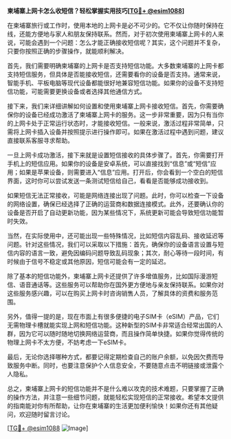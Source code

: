 **柬埔寨上网卡怎么收短信？轻松掌握实用技巧[[TG💪+ @esim1088](https://t.me/s/esim1088)]**

在柬埔寨旅行或工作时，使用本地的上网卡是必不可少的。它不仅让你随时保持在线，还能方便地与家人和朋友保持联系。然而，对于初次使用柬埔寨上网卡的人来说，可能会遇到一个问题：怎么才能正确接收短信呢？其实，这个问题并不复杂，只要你按照正确的步骤操作，就能顺利解决。

首先，我们需要明确柬埔寨的上网卡是否支持短信功能。大多数柬埔寨的上网卡都支持短信服务，但具体是否能接收短信，还需要看你的设备是否支持。通常来说，智能手机、平板电脑等现代设备都能很好地兼容短信功能。如果你的设备不支持短信功能，可能需要更换设备或者选择其他通信方式。

接下来，我们来详细讲解如何设置和使用柬埔寨上网卡接收短信。首先，你需要确保你的设备已经成功激活了柬埔寨上网卡的服务。这一步非常重要，因为只有当你的上网卡处于正常运行状态时，才能接收短信。一般来说，激活过程非常简单，只需将上网卡插入设备并按照提示进行操作即可。如果在激活过程中遇到问题，建议直接联系客服寻求帮助。

一旦上网卡成功激活，接下来就是设置短信接收的具体步骤了。首先，你需要打开手机上的短信应用。如果你的设备是安卓系统，可以直接找到“信息”或“短信”应用；如果是苹果设备，则需要进入“信息”应用。打开后，你会看到一个空白的短信界面，这时你可以尝试发送一条测试短信给自己，看看是否能够成功接收到。

如果短信无法正常接收，可能是网络连接出现了问题。此时，你可以检查一下设备的网络设置，确保已经选择了正确的运营商和数据连接模式。此外，还要确认你的设备是否开启了自动更新功能，因为某些情况下，系统更新可能会导致短信功能暂时失效。

当然，在实际使用中，还可能出现一些特殊情况，比如短信内容乱码、接收延迟等问题。针对这些情况，我们可以采取以下措施：首先，确保你的设备语言设置与短信内容的语言一致，避免因编码问题导致乱码现象；其次，耐心等待一段时间，有时候由于信号不稳定或其他原因，短信可能会有一定的延迟。

除了基本的短信功能外，柬埔寨上网卡还提供了许多增值服务，比如国际漫游短信、语音通话等。这些服务可以帮助你在国外更方便地与亲友保持联系。如果你对这些服务感兴趣，可以在购买上网卡时咨询销售人员，了解具体的资费和服务范围。

另外，值得一提的是，现在市面上有很多便捷的电子SIM卡（eSIM）产品，它们无需物理卡槽就能实现上网和短信功能。这种新型的SIM卡非常适合经常出国的人群，因为它可以随时随地切换网络运营商，而且操作简单快捷。如果你觉得传统的物理上网卡不太方便，不妨考虑一下eSIM卡。

最后，无论你选择哪种方式，都要记得定期检查自己的账户余额，以免因欠费而导致服务中断。同时，也要注意保护个人信息安全，不要随意点击不明链接或泄露个人隐私。

总之，柬埔寨上网卡的短信功能并不是什么难以攻克的技术难题，只要掌握了正确的操作方法，并注意一些细节问题，就能轻松实现短信的正常接收。希望本文提供的指南能对你有所帮助，让你在柬埔寨的生活更加便利愉快！如果你还有其他疑问，欢迎随时留言讨论。

[[TG💪+ @esim1088](https://t.me/s/esim1088) ![Image](https://i.postimg.cc/4NQfJmqS/Snipaste-2025-05-13-00-14-12.png)]